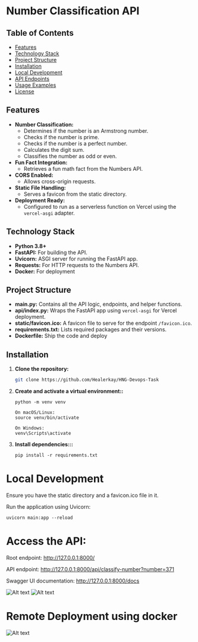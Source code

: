 # Number Classification API

## Table of Contents

- [Features](#features)
- [Technology Stack](#technology-stack)
- [Project Structure](#project-structure)
- [Installation](#installation)
- [Local Development](#local-development)
- [API Endpoints](#api-endpoints)
- [Usage Examples](#usage-examples)
- [License](#license)

## Features

- **Number Classification:**  
  - Determines if the number is an Armstrong number.
  - Checks if the number is prime.
  - Checks if the number is a perfect number.
  - Calculates the digit sum.
  - Classifies the number as odd or even.
- **Fun Fact Integration:**  
  - Retrieves a fun math fact from the Numbers API.
- **CORS Enabled:**  
  - Allows cross-origin requests.
- **Static File Handling:**  
  - Serves a favicon from the static directory.
- **Deployment Ready:**  
  - Configured to run as a serverless function on Vercel using the `vercel-asgi` adapter.

## Technology Stack

- **Python 3.8+**
- **FastAPI:** For building the API.
- **Uvicorn:** ASGI server for running the FastAPI app.
- **Requests:** For HTTP requests to the Numbers API.
- **Docker:** For deployment


## Project Structure


- **main.py:** Contains all the API logic, endpoints, and helper functions.
- **api/index.py:** Wraps the FastAPI app using `vercel-asgi` for Vercel deployment.
- **static/favicon.ico:** A favicon file to serve for the endpoint `/favicon.ico`.
- **requirements.txt:** Lists required packages and their versions.
- **Dockerfile:** Ship the code and deploy

## Installation

1. **Clone the repository:**

   ```bash
   git clone https://github.com/Healerkay/HNG-Devops-Task  
    ```

2. **Create and activate a virtual environment::**
    ```
    python -m venv venv
    ```
    ```
    On macOS/Linux:
    source venv/bin/activate
    ```
    ```
    On Windows:
    venv\Scripts\activate

    ```

3. **Install dependencies:::**

    ```
    pip install -r requirements.txt      

    ```  

# Local Development
Ensure you have the static directory and a favicon.ico file in it.

Run the application using Uvicorn:
```
uvicorn main:app --reload
```

# Access the API:

Root endpoint: http://127.0.0.1:8000/  

API endpoint: http://127.0.0.1:8000/api/classify-number?number=371  

Swagger UI documentation: http://127.0.0.1:8000/docs


![Alt text](./images/Screenshot%202025-02-02%20at%2019.19.24.png)
![Alt text](./images/Screenshot%202025-02-02%20at%2019.20.08.png)





# Remote Deployment using docker

![Alt text](./images/Screenshot%202025-02-02%20at%2019.20.08.png)

